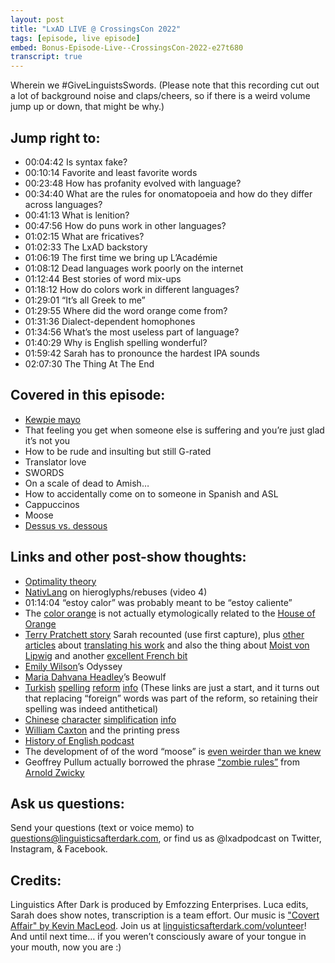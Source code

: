 ```yaml
---
layout: post
title: "LxAD LIVE @ CrossingsCon 2022"
tags: [episode, live episode]
embed: Bonus-Episode-Live--CrossingsCon-2022-e27t680
transcript: true
---
```


Wherein we #GiveLinguistsSwords. (Please note that this recording cut out a lot of background noise and claps/cheers, so if there is a weird volume jump up or down, that might be why.)
<!--more-->

## Jump right to:
- 00:04:42 Is syntax fake?
- 00:10:14 Favorite and least favorite words
- 00:23:48 How has profanity evolved with language?
- 00:34:40 What are the rules for onomatopoeia and how do they differ across languages?
- 00:41:13 What is lenition?
- 00:47:56 How do puns work in other languages?
- 01:02:15 What are fricatives?
- 01:02:33 The LxAD backstory
- 01:06:19 The first time we bring up L’Académie
- 01:08:12 Dead languages work poorly on the internet
- 01:12:44 Best stories of word mix-ups
- 01:18:12 How do colors work in different languages?
- 01:29:01 “It’s all Greek to me”
- 01:29:55 Where did the word orange come from?
- 01:31:36 Dialect-dependent homophones
- 01:34:56 What’s the most useless part of language?
- 01:40:29 Why is English spelling wonderful?
- 01:59:42 Sarah has to pronounce the hardest IPA sounds
- 02:07:30 The Thing At The End

## Covered in this episode:
- [Kewpie mayo](https://www.foodandwine.com/news/why-chefs-love-kewpie-mayo)
- That feeling you get when someone else is suffering and you’re just glad it’s not you
- How to be rude and insulting but still G-rated
- Translator love
- SWORDS
- On a scale of dead to Amish…
- How to accidentally come on to someone in Spanish and ASL
- Cappuccinos
- Moose
- [Dessus vs. dessous](https://www.commeunefrancaise.com/blog/dessus-dessous#:~:text=Dessus%20means%20%E2%80%9Con%20top%20of,%2C%20%E2%80%9Cdessus%20le%20canap%C3%A9.%E2%80%9D)

## Links and other post-show thoughts:
- [Optimality theory](https://en.wikipedia.org/wiki/Optimality_Theory)
- [NativLang](https://www.youtube.com/playlist?list=PLc4s09N3L2h3HtaAYVqOVKGt2h6wRasw2) on hieroglyphs/rebuses (video 4)
- 01:14:04 “estoy calor” was probably meant to be “estoy caliente”
- The [color orange](https://www.etymonline.com/word/orange) is not actually etymologically related to the [House of Orange](https://www.etymonline.com/word/Orangemen)
- [Terry Pratchett story](https://web.archive.org/web/20220516184807/https://archibaldtuttle.tumblr.com/post/681419127250878465/i-went-to-a-convention-years-ago-and-couton-was
) Sarah recounted (use first capture), plus [other articles](https://blogit.utu.fi/ktmt/2023/06/07/carrying-pratchett-across-terry-pratchett-in-translation/) about [translating his work](https://wiredspace.wits.ac.za/server/api/core/bitstreams/3157e4e2-bdd7-44d0-b933-6ead039f345d/content) and also the thing about [Moist von Lipwig](https://web.archive.org/web/20230827183146/https://ironhammer.tumblr.com/post/155585097588/pasiphile-poorlydescribedpterrybooks) and another [excellent French bit](https://web.archive.org/save/https://sweettsubaki.tumblr.com/post/189858469778/terry-pratchetts-books-usually-include-a)
- [Emily Wilson](https://www.emilyrcwilson.com/the-odyssey)’s Odyssey
- [Maria Dahvana Headley](https://www.mariadahvanaheadley.com/beowulf-a-new-translation)’s Beowulf
- [Turkish](https://www.transcendwithwords.com/post/the-turkish-language-reform) [spelling](https://worldcrunch.com/opinion-analysis/modern-turkish-language) [reform](https://en.wikipedia.org/wiki/Ottoman_Turkish_alphabet) [info](https://en.wikipedia.org/wiki/Turkish_alphabet) (These links are just a start, and it turns out that replacing “foreign” words was part of the reform, so retaining their spelling was indeed antithetical)
- [Chinese](https://en.wikipedia.org/wiki/Chinese_Character_Simplification_Scheme) [character](https://www.sixthtone.com/news/1012040) [simplification](https://pages.ucsd.edu/~dkjordan/chin/SimplifiedCharacters.html) [info](https://en.wikipedia.org/wiki/Debate_on_traditional_and_simplified_Chinese_characters)
- [William Caxton](https://en.wikipedia.org/wiki/William_Caxton) and the printing press
- [History of English podcast](https://historyofenglishpodcast.com/)
- The development of of the word “moose” is [even weirder than we knew](https://web.archive.org/web/20190507034618/https://elodieunderglass.tumblr.com/post/150304184188/i-feel-like-people-need-to-know-the-great-moose)
- Geoffrey Pullum actually borrowed the phrase [“zombie rules”](https://languagelog.ldc.upenn.edu/nll/?p=536) from [Arnold Zwicky](http://itre.cis.upenn.edu/~myl/languagelog/archives/002189.html)

## Ask us questions:
Send your questions (text or voice memo) to questions@linguisticsafterdark.com, or find us as @lxadpodcast on Twitter, Instagram, & Facebook.

## Credits:
Linguistics After Dark is produced by Emfozzing Enterprises. Luca edits, Sarah does show notes, transcription is a team effort. Our music is ["Covert Affair" by Kevin MacLeod](https://incompetech.filmmusic.io/song/3558-covert-affair/). Join us at [linguisticsafterdark.com/volunteer]([linguisticsafterdark.com/volunteer](http://linguisticsafterdark.com/volunteer))!
And until next time… if you weren’t consciously aware of your tongue in your mouth, now you are :)
